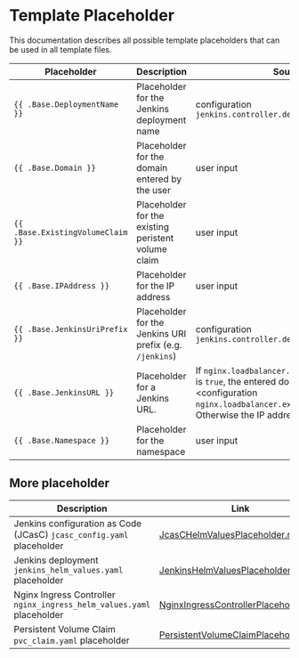 # Template Placeholder

This documentation describes all possible template placeholders that can be used in all template files.

| Placeholder | Description | Source | old config |
| --- | --- | --- | --- |
| `{{ .Base.DeploymentName }}` | Placeholder for the Jenkins deployment name | configuration `jenkins.controller.deploymentName` | `JENKINS_MASTER_DEPLOYMENT_NAME` |
| `{{ .Base.Domain }}` | Placeholder for the domain entered by the user | user input | n/a |
| `{{ .Base.ExistingVolumeClaim }}` | Placeholder for the existing peristent volume claim | user input | n/a |
| `{{ .Base.IPAddress }}` | Placeholder for the IP address | user input | n/a |
| `{{ .Base.JenkinsUriPrefix }}` | Placeholder for the Jenkins URI prefix (e.g. `/jenkins`) | configuration `jenkins.controller.defaultURIPrefix` | `JENKINS_MASTER_DEFAULT_URI_PREFIX` |
| `{{ .Base.JenkinsURL }}` | Placeholder for a Jenkins URL. | If `nginx.loadbalancer.annotations.enabled` is `true`, the entered domain or `<namespace>`.<configuration `nginx.loadbalancer.externalDNS.hostName`>. Otherwise the IP address will be returned. | n/a |
| `{{ .Base.Namespace }}` | Placeholder for the namespace | user input | n/a |

## More placeholder
| Description | Link |
| --- | --- |
| Jenkins configuration as Code (JCasC) `jcasc_config.yaml` placeholder | [JcasCHelmValuesPlaceholder.md](JcasCHelmValuesPlaceholder.md) |
| Jenkins deployment `jenkins_helm_values.yaml` placeholder | [JenkinsHelmValuesPlaceholder.md](JenkinsHelmValuesPlaceholder.md) |
| Nginx Ingress Controller `nginx_ingress_helm_values.yaml` placeholder | [NginxIngressControllerPlaceholder.md](NginxIngressControllerPlaceholder.md) |
| Persistent Volume Claim `pvc_claim.yaml` placeholder | [PersistentVolumeClaimPlaceholder.md](PersistentVolumeClaimPlaceholder.md) |
